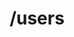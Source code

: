 ---
title: /users
position: 1.0
type: get
description: List all users on the basis of filters passed
parameters:
  - name: offset
    content: Offset the results by this amount
  - name: limit
    content: Limit the number of users returned
  - name: filter (like email, passcode, city etc.)
    content: fields passed which acts as a filter to find user
content_markdown: |-
  This call will return a maximum of 100 users
  {: .info }

  Lists all the users in the system. You can paginate by using the parameters listed above.
left_code_blocks:
  - code_block: |-
      $.get("http://api.kapitalwise.com/users?email=1@gmail.com", { "token": "YOUR_APP_KEY"}, function(data) {
        alert(data);
      });
    title: jQuery
    language: javascript
  - code_block: |-
      r = requests.get("http://api.kapitalwise.com/users?email=1@gmail.com", token="YOUR_APP_KEY")
      print r.text
    title: Python
    language: python
  - code_block: |-
      var request = require("request");
      request("http://api.kapitalwise.com/users?email=1@gmail.com&&token=YOUR_APP_KEY", function (error, response, body) {
      if (!error && response.statusCode == 200) {
        console.log(body);
      }
    title: Node.js
    language: javascript
  - code_block: |-
      curl http://api.kapitalwise.com/users?email=1@gmail.com
    title: Curl
    language: bash
right_code_blocks:
  - code_block: |2-
      [
        { 
        "id": 3,
        "dateOfBirth": "05/28/1988",
        "state": "NY",
        "lastName": "John",
        "firstName": "Doe",
        "address1": "43",
        "zip": "10010",
        "address2": "W 23rd Street",
        "usResident": "true",
        "city": "New York",
        "brokerDealerAff": "false",
        "boardMember": "false",
        "email": "john.doe@gmail.com",
        "subBackupWithld": "false",
        "phone":"+19143184030",
        "finWellScore": null,
        "goalSubscriptions":[{"id":1, "status": "ACTIVE"}],
        "accounts": [1, 2, 3]]
        },
        { 
        "id": 4,
        "dateOfBirth": "05/28/1988",
        "state": "NY",
        "lastName": "John",
        "firstName": "Doe",
        "address1": "43",
        "zip": "10010",
        "address2": "W 23rd Street",
        "usResident": "true",
        "city": "New York",
        "brokerDealerAff": "false",
        "boardMember": "false",
        "email": "john.cena@gmail.com",
        "subBackupWithld": "false",
        "phone":"+19143184030",
        "finWellScore": null,
        "goalSubscriptions":[{"id":2, "status": "ACTIVE"}],
        "accounts": [4, 5, 6]
        }
      ]
    title: Response
    language: json
  - code_block: |2-
      {
        "error": true,
        "message": "Invalid offset/limit"
      }
    title: Error
    language: json
---